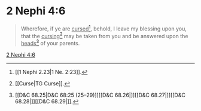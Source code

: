 # 2 Nephi 4:6

> Wherefore, if ye are <u>cursed</u>[^a], behold, I leave my blessing upon you, that the <u>cursing</u>[^b] may be taken from you and be answered upon the <u>heads</u>[^c] of your parents.

[2 Nephi 4:6](https://www.churchofjesuschrist.org/study/scriptures/bofm/2-ne/4?lang=eng&id=p6#p6)


[^a]: [[1 Nephi 2.23|1 Ne. 2:23]].  
[^b]: [[Curse|TG Curse]].  
[^c]: [[D&C 68.25|D&C 68:25 (25–29)]][[D&C 68.26|]][[D&C 68.27|]][[D&C 68.28|]][[D&C 68.29|]].  

